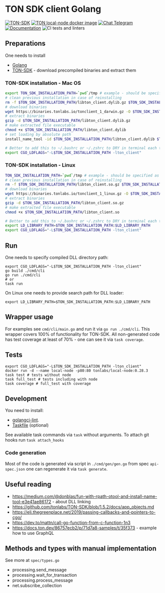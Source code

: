 # TON SDK client Golang

[![TON-SDK](https://img.shields.io/badge/TON_SDK-1.26.0-green.svg)](https://github.com/tonlabs/TON-SDK/tree/1.26.0)
[![TON local-node docker image](https://img.shields.io/badge/TON_local_node-0.28.11-green.svg)](https://hub.docker.com/layers/tonlabs/local-node/0.28.11/images/sha256-1fab553d08da65d84c8694c9ed6537c6e825220f179cd760414f2d8ca29443f6)
[![Chat Telegram](https://img.shields.io/badge/chat-Telegram-9cf.svg)](https://t.me/RADIANCE_TON_SDK)
[![Documentation](https://godoc.org/github.com/radianceteam/ton-client-go/client?status.svg)](https://godoc.org/github.com/radianceteam/ton-client-go/client)
![CI tests and linters](https://github.com/radianceteam/ton-client-go/workflows/CI/badge.svg)

## Preparations

One needs to install
- [Golang](https://golang.org/doc/install)
- [TON-SDK](https://github.com/tonlabs/TON-SDK#download-precompiled-binaries) - download precompiled binaries and extract them

### TON-SDK installation - Mac OS
```bash
export TON_SDK_INSTALLATION_PATH=`pwd`/tmp # example - should be specified as absolute path
# clean previous installation in case of reinstalling
rm -f $TON_SDK_INSTALLATION_PATH/libton_client.dylib.gz $TON_SDK_INSTALLATION_PATH/libton_client.dylib
# download binaries
wget https://binaries.tonlabs.io/tonclient_1_darwin.gz -O $TON_SDK_INSTALLATION_PATH/libton_client.dylib.gz
# extract binaries
gzip -d $TON_SDK_INSTALLATION_PATH/libton_client.dylib.gz
# make extracted file executable
chmod +x $TON_SDK_INSTALLATION_PATH/libton_client.dylib
# set loading by absolute path
install_name_tool -id $TON_SDK_INSTALLATION_PATH/libton_client.dylib $TON_SDK_INSTALLATION_PATH/libton_client.dylib

# Better to add this to ~/.bashrc or ~/.zshrc to DRY in terminal each time you use it
export CGO_LDFLAGS="-L$TON_SDK_INSTALLATION_PATH -lton_client"
```

### TON-SDK installation - Linux
```bash
TON_SDK_INSTALLATION_PATH=`pwd`/tmp # example - should be specified as absolute path
# clean previous installation in case of reinstalling
rm -f $TON_SDK_INSTALLATION_PATH/libton_client.so.gz $TON_SDK_INSTALLATION_PATH/libton_client.so
# download binaries
wget https://binaries.tonlabs.io/tonclient_1_linux.gz -O $TON_SDK_INSTALLATION_PATH/libton_client.so.gz
# extract binaries
gzip -d $TON_SDK_INSTALLATION_PATH/libton_client.so.gz
# make extracted file executable
chmod +x $TON_SDK_INSTALLATION_PATH/libton_client.so

# Better to add this to ~/.bashrc or ~/.zshrc to DRY in terminal each time you use it
export LD_LIBRARY_PATH=$TON_SDK_INSTALLATION_PATH:$LD_LIBRARY_PATH
export CGO_LDFLAGS="-L$TON_SDK_INSTALLATION_PATH -lton_client"
```

## Run

One needs to specify compiled DLL directory path:
```shell script
export CGO_LDFLAGS="-L$TON_SDK_INSTALLATION_PATH -lton_client"
go build ./cmd/cli
go run ./cmd/cli
# or
task run
```

On Linux one needs to provide search path for DLL loader:
```shell script
export LD_LIBRARY_PATH=$TON_SDK_INSTALLATION_PATH:$LD_LIBRARY_PATH
```

## Wrapper usage

For examples see `cmd/cli/main.go` and run it via `go run ./cmd/cli`.
This wrapper covers 100% of functionality for TON-SDK.
All non-generated code has test coverage at least of 70% - one can see it via `task coverage`.

## Tests

```shell script
export CGO_LDFLAGS="-L$TON_SDK_INSTALLATION_PATH -lton_client"
docker run -d --name local-node -p80:80 tonlabs/local-node:0.28.3
task test # tests without node
task full_test # tests including with node
task coverage # full_test with coverage
```

## Development

You need to install:
- [golangci-lint](https://github.com/golangci/golangci-lint).
- [Taskfile](https://taskfile.dev/) (optional)

See available task commands via `task` without arguments.
To attach git hooks run `task attach_hooks`

### Code generation

Most of the code is generated via script in `./cmd/gen/gen.go` from spec `api-spec.json`
one can regenerate it via `task generate`.

## Useful reading

- https://medium.com/@donblas/fun-with-rpath-otool-and-install-name-tool-e3e41ae86172 - about DLL linking
- https://github.com/tonlabs/TON-SDK/blob/1.5.2/docs/app_objects.md
- https://eli.thegreenplace.net/2019/passing-callbacks-and-pointers-to-cgo/
- https://dev.to/mattn/call-go-function-from-c-function-1n3
- https://docs.ton.dev/86757ecb2/p/71d7a8-samples/t/35f373 - example how to use GraphQL

## Methods and types with manual implementation

See more at `spec/types.go`
- processing.send_message
- processing.wait_for_transaction
- processing.process_message
- net.subscribe_collection
